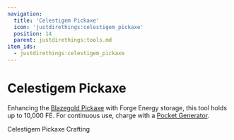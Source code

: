 ```yaml
---
navigation:
  title: 'Celestigem Pickaxe'
  icon: 'justdirethings:celestigem_pickaxe'
  position: 14
  parent: justdirethings:tools.md
item_ids:
  - justdirethings:celestigem_pickaxe
---
```


# Celestigem Pickaxe

Enhancing the [Blazegold Pickaxe](./tool_blazegold_pickaxe.md) with Forge Energy storage, this tool holds up to 10,000 FE. For continuous use, charge with a [Pocket Generator](./item_pocket_generator.md).

Celestigem Pickaxe Crafting

<Recipe id="justdirethings:celestigem_pickaxe" />
